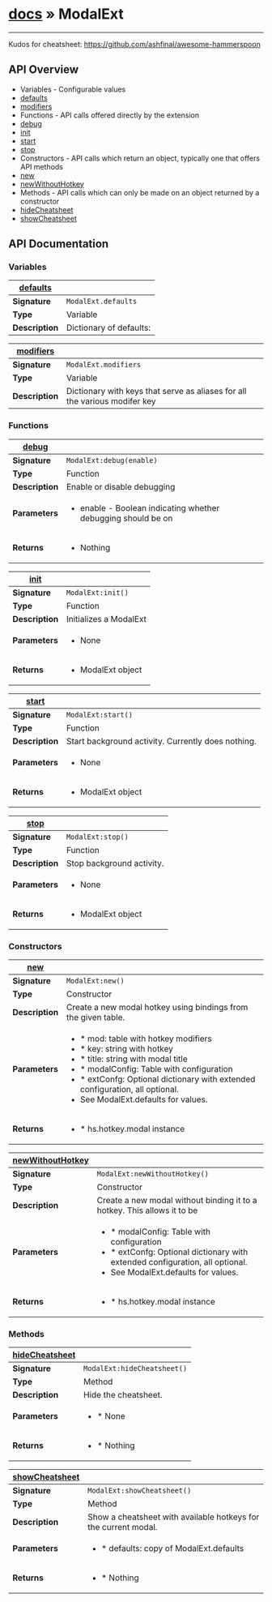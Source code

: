 # [docs](index.md) » ModalExt
---

Kudos for cheatsheet: https://github.com/ashfinal/awesome-hammerspoon

## API Overview
* Variables - Configurable values
 * [defaults](#defaults)
 * [modifiers](#modifiers)
* Functions - API calls offered directly by the extension
 * [debug](#debug)
 * [init](#init)
 * [start](#start)
 * [stop](#stop)
* Constructors - API calls which return an object, typically one that offers API methods
 * [new](#new)
 * [newWithoutHotkey](#newWithoutHotkey)
* Methods - API calls which can only be made on an object returned by a constructor
 * [hideCheatsheet](#hideCheatsheet)
 * [showCheatsheet](#showCheatsheet)

## API Documentation

### Variables

| [defaults](#defaults)         |                                                                                     |
| --------------------------------------------|-------------------------------------------------------------------------------------|
| **Signature**                               | `ModalExt.defaults`                                                                    |
| **Type**                                    | Variable                                                                     |
| **Description**                             | Dictionary of defaults:                                                                     |

| [modifiers](#modifiers)         |                                                                                     |
| --------------------------------------------|-------------------------------------------------------------------------------------|
| **Signature**                               | `ModalExt.modifiers`                                                                    |
| **Type**                                    | Variable                                                                     |
| **Description**                             | Dictionary with keys that serve as aliases for all the various modifer key                                                                     |

### Functions

| [debug](#debug)         |                                                                                     |
| --------------------------------------------|-------------------------------------------------------------------------------------|
| **Signature**                               | `ModalExt:debug(enable)`                                                                    |
| **Type**                                    | Function                                                                     |
| **Description**                             | Enable or disable debugging                                                                     |
| **Parameters**                              | <ul><li>enable - Boolean indicating whether debugging should be on</li></ul> |
| **Returns**                                 | <ul><li>Nothing</li></ul>          |

| [init](#init)         |                                                                                     |
| --------------------------------------------|-------------------------------------------------------------------------------------|
| **Signature**                               | `ModalExt:init()`                                                                    |
| **Type**                                    | Function                                                                     |
| **Description**                             | Initializes a ModalExt                                                                     |
| **Parameters**                              | <ul><li>None</li></ul> |
| **Returns**                                 | <ul><li>ModalExt object</li></ul>          |

| [start](#start)         |                                                                                     |
| --------------------------------------------|-------------------------------------------------------------------------------------|
| **Signature**                               | `ModalExt:start()`                                                                    |
| **Type**                                    | Function                                                                     |
| **Description**                             | Start background activity. Currently does nothing.                                                                     |
| **Parameters**                              | <ul><li>None</li></ul> |
| **Returns**                                 | <ul><li>ModalExt object</li></ul>          |

| [stop](#stop)         |                                                                                     |
| --------------------------------------------|-------------------------------------------------------------------------------------|
| **Signature**                               | `ModalExt:stop()`                                                                    |
| **Type**                                    | Function                                                                     |
| **Description**                             | Stop background activity.                                                                     |
| **Parameters**                              | <ul><li>None</li></ul> |
| **Returns**                                 | <ul><li>ModalExt object</li></ul>          |

### Constructors

| [new](#new)         |                                                                                     |
| --------------------------------------------|-------------------------------------------------------------------------------------|
| **Signature**                               | `ModalExt:new()`                                                                    |
| **Type**                                    | Constructor                                                                     |
| **Description**                             | Create a new modal hotkey using bindings from the given table.                                                                     |
| **Parameters**                              | <ul><li>* mod: table with hotkey modifiers</li><li>* key: string with hotkey</li><li>* title: string with modal title</li><li>* modalConfig: Table with configuration</li><li>* extConfg: Optional dictionary with extended configuration, all optional.</li><li>  See ModalExt.defaults for values.</li></ul> |
| **Returns**                                 | <ul><li>* hs.hotkey.modal instance</li></ul>          |

| [newWithoutHotkey](#newWithoutHotkey)         |                                                                                     |
| --------------------------------------------|-------------------------------------------------------------------------------------|
| **Signature**                               | `ModalExt:newWithoutHotkey()`                                                                    |
| **Type**                                    | Constructor                                                                     |
| **Description**                             | Create a new modal without binding it to a hotkey. This allows it to be                                                                     |
| **Parameters**                              | <ul><li>* modalConfig: Table with configuration</li><li>* extConfg: Optional dictionary with extended configuration, all optional.</li><li>  See ModalExt.defaults for values.</li></ul> |
| **Returns**                                 | <ul><li>* hs.hotkey.modal instance</li></ul>          |

### Methods

| [hideCheatsheet](#hideCheatsheet)         |                                                                                     |
| --------------------------------------------|-------------------------------------------------------------------------------------|
| **Signature**                               | `ModalExt:hideCheatsheet()`                                                                    |
| **Type**                                    | Method                                                                     |
| **Description**                             | Hide the cheatsheet.                                                                     |
| **Parameters**                              | <ul><li>* None</li></ul> |
| **Returns**                                 | <ul><li>* Nothing</li></ul>          |

| [showCheatsheet](#showCheatsheet)         |                                                                                     |
| --------------------------------------------|-------------------------------------------------------------------------------------|
| **Signature**                               | `ModalExt:showCheatsheet()`                                                                    |
| **Type**                                    | Method                                                                     |
| **Description**                             | Show a cheatsheet with available hotkeys for the current modal.                                                                     |
| **Parameters**                              | <ul><li>* defaults: copy of ModalExt.defaults</li></ul> |
| **Returns**                                 | <ul><li>* Nothing</li></ul>          |

